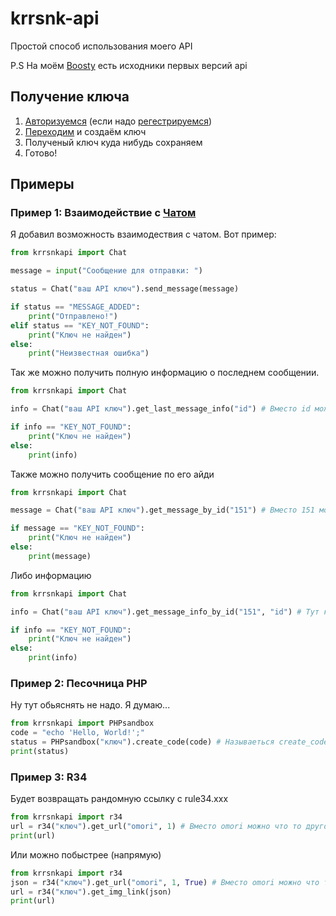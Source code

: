 # krrsnk-api
Простой способ использования моего API

P.S На моём [Boosty](https://boosty.to/kararasenok_gd) есть исходники первых версий api
## Получение ключа
1. [Авторизуемся](https://kararasenok.ueuo.com/accounts/login.php) (если надо [регестрируемся](https://kararasenok.ueuo.com/accounts/register.php))
2. [Переходим](https://kararasenok.ueuo.com/api/create/) и создаём ключ
3. Полученый ключ куда нибудь сохраняем
4. Готово!
## Примеры
### Пример 1: Взаимодействие с [Чатом](https://kararasenok.ueuo.com/tests/phpchat)

Я добавил возможность взаимодествия с чатом. Вот пример:

```python
from krrsnkapi import Chat

message = input("Сообщение для отправки: ")

status = Chat("ваш API ключ").send_message(message)

if status == "MESSAGE_ADDED":
    print("Отправлено!")
elif status == "KEY_NOT_FOUND":
    print("Ключ не найден")
else:
    print("Неизвестная ошибка")
```

Так же можно получить полную информацию о последнем сообщении.

```python
from krrsnkapi import Chat

info = Chat("ваш API ключ").get_last_message_info("id") # Вместо id можно указать это: id - id сообщения | sender - имя отправителя | sender_id - айди отправителя | message - сообщение | created_at - когда отправлено

if info == "KEY_NOT_FOUND":
    print("Ключ не найден")
else:
    print(info)
```

Также можно получить сообщение по его айди

```python
from krrsnkapi import Chat

message = Chat("ваш API ключ").get_message_by_id("151") # Вместо 151 можно указать любой другой айди | так же можно указать чтоб вернуло только сообщение, для этого можно прописать returnMessage = "1" или просто "1" после айди (по умолчанию: returnMessage = "0")

if message == "KEY_NOT_FOUND":
    print("Ключ не найден")
else:
    print(message)
```

Либо информацию

```python
from krrsnkapi import Chat

info = Chat("ваш API ключ").get_message_info_by_id("151", "id") # Тут как и в случае с get_last_message_info, вместо id что то из перечисленного ранее. И вместо 151 как и в случае с get_message_by_id заменить на любое другое айди

if info == "KEY_NOT_FOUND":
    print("Ключ не найден")
else:
    print(info)
```

### Пример 2: Песочница PHP
Ну тут обьяснять не надо. Я думаю...
```python
from krrsnkapi import PHPsandbox
code = "echo 'Hello, World!';"
status = PHPsandbox("ключ").create_code(code) # Называеться create_code потому, что то, что указано в функции создаёт скрипт на сайте и возвращает ссылку на исполнение кода
print(status)
```
### Пример 3: R34
Будет возвращать рандомную ссылку с rule34.xxx
```python
from krrsnkapi import r34
url = r34("ключ").get_url("omori", 1) # Вместо omori можно что то другое (это тег(-и), или как в модуле - keyword), а вместо 1, любое другое число (это страница, или как в модуле - page)
print(url)
```
Или можно побыстрее (напрямую)
```python
from krrsnkapi import r34
json = r34("ключ").get_url("omori", 1, True) # Вместо omori можно что то другое (это тег(-и), или как в модуле - keyword), а вместо 1, любое другое число (это страница, или как в модуле - page)
url = r34("ключ").get_img_link(json)
print(url)
```
